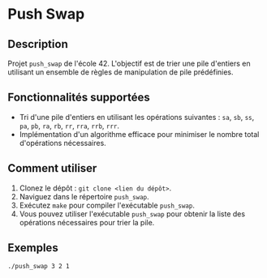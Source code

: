 # Push Swap

## Description

Projet `push_swap` de l'école 42. L'objectif est de trier une pile d'entiers en utilisant un ensemble de règles de manipulation de pile prédéfinies.

## Fonctionnalités supportées

- Tri d'une pile d'entiers en utilisant les opérations suivantes : `sa`, `sb`, `ss`, `pa`, `pb`, `ra`, `rb`, `rr`, `rra`, `rrb`, `rrr`.
- Implémentation d'un algorithme efficace pour minimiser le nombre total d'opérations nécessaires.

## Comment utiliser

1. Clonez le dépôt : `git clone <lien du dépôt>`.
2. Naviguez dans le répertoire `push_swap`.
3. Exécutez `make` pour compiler l'exécutable `push_swap`.
4. Vous pouvez utiliser l'exécutable `push_swap` pour obtenir la liste des opérations nécessaires pour trier la pile.

## Exemples

```bash
./push_swap 3 2 1
